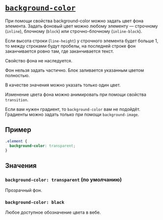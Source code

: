 # [`background-color`](../index.md)

При помощи свойства background-color можно задать цвет фона элемента. Задать фоновый цвет можно любому элементу — строчному (`inline`), блочному (`block`) или строчно-блочному (`inline-block`).

Если высота строки (`line-height`) у строчного элемента будет больше 1, то между строками будут пробелы, на последней строке фон заканчивается ровно там, где заканчивается текст.

Свойство фона не наследуется.

Фон нельзя задать частично. Блок заливается указанным цветом полностью.

В качестве значения можно указать только один цвет.

Изменение цвета фона можно анимировать при помощи свойства `transition`.

Если вам нужен градиент, то `background-color` вам не подойдёт. Градиенты можно задать только при помощи `background-image`.

## Пример

```css
.element {
  background-color: transparent;
}
```

## Значения

### `background-color: transparent` (по умолчанию)

Прозрачный фон.

### `background-color: black`

Любое доступное обозначение цвета в вебе.
